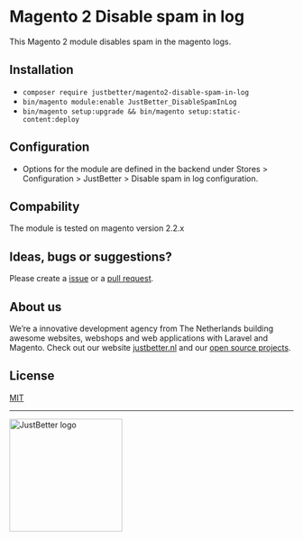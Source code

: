 # Magento 2 Disable spam in log

This Magento 2 module disables spam in the magento logs.

## Installation
- `composer require justbetter/magento2-disable-spam-in-log`
- `bin/magento module:enable JustBetter_DisableSpamInLog`
- `bin/magento setup:upgrade && bin/magento setup:static-content:deploy`

## Configuration
- Options for the module are defined in the backend under Stores > Configuration > JustBetter > Disable spam in log configuration.

## Compability
The module is tested on magento version 2.2.x

## Ideas, bugs or suggestions?
Please create a [issue](https://github.com/justbetter/magento2-disable-spam-in-log/issues) or a [pull request](https://github.com/justbetter/magento2-disable-spam-in-log/pulls).

## About us
We’re a innovative development agency from The Netherlands building awesome websites, webshops and web applications with Laravel and Magento. Check out our website [justbetter.nl](https://justbetter.nl) and our [open source projects](https://github.com/justbetter).

## License
[MIT](LICENSE)

---

<a href="https://justbetter.nl" title="JustBetter"><img src="https://raw.githubusercontent.com/justbetter/art/master/justbetter-logo.png" width="200px" alt="JustBetter logo"></a>
